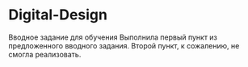 # Digital-Design
Вводное задание для обучения
Выполнила первый пункт из предложенного вводного задания. Второй пункт, к сожалению, не смогла реализовать.
